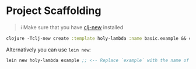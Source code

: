# Project Scaffolding
> :information_source: Make sure that you have [clj-new](https://github.com/seancorfield/clj-new#getting-started) installed

``` clojure
clojure -Tclj-new create :template holy-lambda :name basic.example && cd basic.example && bb hl:babashka:sync
```

Alternatively you can use `lein new`:

``` clojure
lein new holy-lambda example ;; <-- Replace `example` with the name of the project
```


